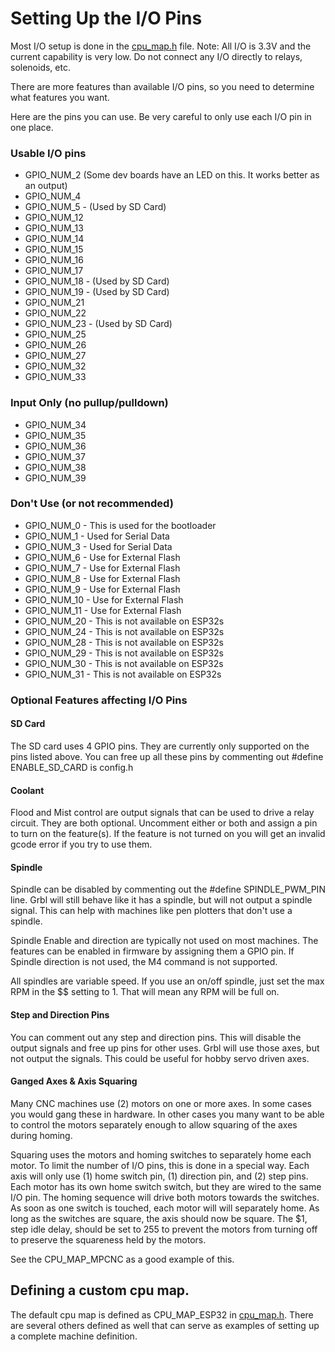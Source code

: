# Setting Up the I/O Pins

Most I/O setup is done in the [cpu_map.h](https://github.com/bdring/Grbl_Esp32/blob/master/Grbl_Esp32/cpu_map.h) file. Note: All I/O is 3.3V and the current capability is very low. Do not connect any I/O directly to relays, solenoids, etc.

There are more features than available I/O pins, so you need to determine what features you want.

Here are the pins you can use. Be very careful to only use each I/O pin in one place.

### Usable I/O pins

- GPIO_NUM_2 (Some dev boards have an LED on this. It works better as an output)
- GPIO_NUM_4
- GPIO_NUM_5 -  (Used by SD Card)
- GPIO_NUM_12
- GPIO_NUM_13
- GPIO_NUM_14
- GPIO_NUM_15
- GPIO_NUM_16
- GPIO_NUM_17
- GPIO_NUM_18 -  (Used by SD Card)
- GPIO_NUM_19 -  (Used by SD Card)
- GPIO_NUM_21
- GPIO_NUM_22
- GPIO_NUM_23 -  (Used by SD Card)
- GPIO_NUM_25
- GPIO_NUM_26
- GPIO_NUM_27
- GPIO_NUM_32
- GPIO_NUM_33

### Input Only (no pullup/pulldown)

- GPIO_NUM_34
- GPIO_NUM_35
- GPIO_NUM_36
- GPIO_NUM_37
- GPIO_NUM_38
- GPIO_NUM_39

### Don't Use (or not recommended)

- GPIO_NUM_0 - This is used for the bootloader
- GPIO_NUM_1 - Used for Serial Data
- GPIO_NUM_3 - Used for Serial Data
- GPIO_NUM_6 - Use for External Flash 
- GPIO_NUM_7 - Use for External Flash
- GPIO_NUM_8 - Use for External Flash
- GPIO_NUM_9 - Use for External Flash
- GPIO_NUM_10 - Use for External Flash
- GPIO_NUM_11 - Use for External Flash
- GPIO_NUM_20 - This is not available on ESP32s
- GPIO_NUM_24 - This is not available on ESP32s
- GPIO_NUM_28 - This is not available on ESP32s
- GPIO_NUM_29 - This is not available on ESP32s
- GPIO_NUM_30 - This is not available on ESP32s
- GPIO_NUM_31 - This is not available on ESP32s



### Optional Features affecting I/O Pins

#### SD Card

The SD card uses 4 GPIO pins. They are currently only supported on the pins listed above. You can free up all these pins by commenting out #define ENABLE_SD_CARD  is config.h

#### Coolant

Flood and Mist control are output signals that can be used to drive a relay circuit. They are both optional. Uncomment either or both and assign a pin to turn on the feature(s). If the feature is not turned on you will get an invalid gcode error if you try to use them. 

#### Spindle

Spindle can be disabled by commenting out the #define SPINDLE_PWM_PIN line. Grbl will still behave like it has a spindle, but will not output a spindle signal. This can help with machines like pen plotters that don't use a spindle.

Spindle Enable and direction are typically not used on most machines. The features can be enabled in firmware by assigning them a GPIO pin. If Spindle direction is not used, the M4 command is not supported.

All spindles are variable speed. If you use an on/off spindle, just set the max RPM in the $$ setting to 1. That will mean any RPM will be full on.

#### Step and Direction Pins

You can comment out any step and direction pins. This will disable the output signals and free up pins for other uses. Grbl will use those axes, but not output the signals. This could be useful for hobby servo driven axes.

#### Ganged Axes & Axis Squaring

Many CNC machines use (2) motors on one or more axes. In some cases you would gang these in hardware. In other cases you many want to be able to control the motors separately enough to allow squaring of the axes during homing.

Squaring uses the motors and homing switches to separately home each motor. To limit the number of I/O pins, this is done in a special way. Each axis will only use (1) home switch pin, (1) direction pin, and (2) step pins. Each motor has its own home switch switch, but they are wired to the same I/O pin. The homing sequence will drive both motors towards the switches. As soon as one switch is touched, each motor will will separately home. As long as the switches are square, the axis should now be square. The $1, step idle delay, should be set to 255 to prevent the motors from turning off to preserve the squareness held by the motors.

See the CPU_MAP_MPCNC as a good example of this.

## Defining a custom cpu map.

The default cpu map is defined as CPU_MAP_ESP32 in [cpu_map.h](https://github.com/bdring/Grbl_Esp32/blob/master/Grbl_Esp32/cpu_map.h). There are several others defined as well that can serve as examples of setting up a complete machine definition. 









